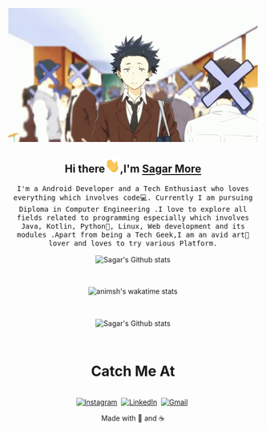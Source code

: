 <p align='center'>
   <img src="https://github.com/animsh/animsh/blob/main/gifs/tenor.gif">
</p>
<h2 align="center">Hi there<img width="30px" src="https://github.com/animsh/animsh/blob/main/gifs/Hi.gif">,I'm <a href="https://animsh.github.io">Sagar More</a></h2>
<p align="center">
  <samp>
  I'm a Android Developer and a Tech Enthusiast who loves everything which involves code💻. Currently I am pursuing Diploma in Computer Engineering .I love to explore all fields related to programming especially which involves Java, Kotlin, Python🐍, Linux, Web development and its modules .Apart from being a Tech Geek,I am an avid art🎨 lover and loves to try various Platform.
  </samp>
</p>

<p align="center">
   <img src="https://github-readme-stats.vercel.app/api?username=animsh&show_icons=true&border=true&count_private=true" alt="Sagar's Github stats" align="center">
</p>
<br>

<p align='center'>
  <img src="https://github-readme-stats.vercel.app/api/wakatime?username=animsh&v=2" alt="animsh's wakatime stats" align="center">
</p>
<br>

<p align="center">
   <img src="https://github-readme-stats.vercel.app/api/top-langs/?username=animsh&layout=compact" alt="Sagar's Github stats" align="center">
</p>
<br>

<h1 align="center">Catch Me At</h1>
<p align="center">
<br>
<a href="https://www.instagram.com/__animesh7__/"><img src="https://img.shields.io/badge/instagram-%23E4405F.svg?&style=for-the-badge&logo=instagram&logoColor=white" alt="Instagram" /></a>&nbsp;
<a href="https://www.linkedin.com/in/animshmore/"><img src="https://img.shields.io/badge/linkedin-%230077B5.svg?&style=for-the-badge&logo=linkedin&logoColor=white" alt="LinkedIn" /></a>&nbsp;
<a href="mailto:animsh.more@gmail.com?subject=Hola%20Kunal"><img src="https://img.shields.io/badge/gmail-%23D14836.svg?&style=for-the-badge&logo=gmail&logoColor=white" alt="Gmail"/></a>&nbsp;
</p>

<p align="center">
Made with 💖 and ☕</p>
